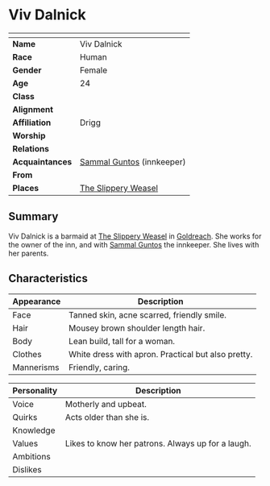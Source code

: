 # Viv Dalnick

| []() | |
| --- | --- |
| **Name** | Viv Dalnick |
| **Race** | Human |
| **Gender** | Female |
| **Age** | 24 |
| **Class** | |
| **Alignment** | |
| **Affiliation** | Drigg |
| **Worship** | |
| **Relations** | |
| **Acquaintances** | [Sammal Guntos](sammal-guntos.md) (innkeeper) |
| **From** | |
| **Places** | [The Slippery Weasel](../civilisations/kingdom-of-astor/SETTLEMENTS/GOLDREACH/the-slippery-weasel.md) |

## Summary

Viv Dalnick is a barmaid at [The Slippery Weasel](../civilisations/kingdom-of-astor/SETTLEMENTS/GOLDREACH/the-slippery-weasel.md) in [Goldreach](../civilisations/kingdom-of-astor/SETTLEMENTS/GOLDREACH/README.md). She works for the owner of the inn, and with [Sammal Guntos](sammal-guntos.md) the innkeeper. She lives with her parents.

## Characteristics

| Appearance | Description |
| --- | --- |
| Face | Tanned skin, acne scarred, friendly smile. |
| Hair | Mousey brown shoulder length hair. |
| Body | Lean build, tall for a woman. |
| Clothes | White dress with apron. Practical but also pretty. |
| Mannerisms | Friendly, caring. |

| Personality | Description |
| --- | --- |
| Voice | Motherly and upbeat. |
| Quirks | Acts older than she is. |
| Knowledge | |
| Values | Likes to know her patrons. Always up for a laugh. |
| Ambitions | |
| Dislikes | |

